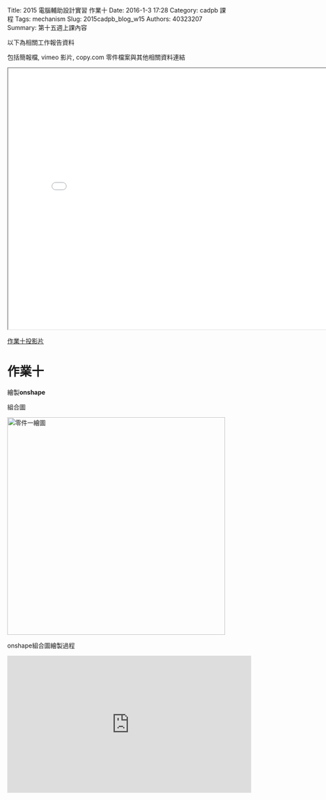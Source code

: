 Title: 2015 電腦輔助設計實習 作業十
Date: 2016-1-3 17:28
Category: cadpb 課程
Tags: mechanism
Slug: 2015cadpb_blog_w15
Authors: 40323207
Summary: 第十五週上課內容

以下為相關工作報告資料

包括簡報檔, vimeo 影片, copy.com 零件檔案與其他相關資料連結

<iframe src="cadp_w15_lecture.html" width="800" height="600"></iframe>

<p><a href="cadp_w15_lecture.html" target="_blank">作業十投影片</a></p>

作業十
============

繪製**onshape**

  
組合圖

<img src="https://copy.com/Y7yJekJpOo6fcTiz" width="500" alt="零件一繪圖"></img>

onshape組合圖繪製過程
<iframe width="560" height="315" src="https://www.youtube.com/embed/a3J0WR0rsoU" frameborder="0" allowfullscreen></iframe> <p>









